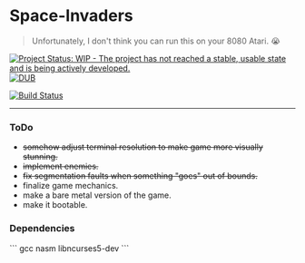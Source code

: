 # Space-Invaders
> Unfortunately, I don't think you can run this on your 8080 Atari. :sob:

[![Project Status: WIP - The project has not reached a stable, usable state and is being actively developed.](http://www.repostatus.org/badges/0.1.0/wip.svg)](http://www.repostatus.org/#wip)
[![DUB](https://img.shields.io/dub/l/vibe-d.svg)](https://github.com/Mourtz/Space-Invaders/blob/master/LICENSE)

[![Build Status](https://travis-ci.org/Mourtz/Space-Invaders.svg?branch=master)](https://travis-ci.org/Mourtz/Space-Invaders)

---

<h3> ToDo </h3>

* ~~somehow adjust terminal resolution to make game more visually stunning.~~
* ~~implement enemies.~~
* ~~fix segmentation faults when something "goes" out of bounds.~~
* finalize game mechanics.
* make a bare metal version of the game.
* make it bootable.

<h3> Dependencies </h3>
```
gcc nasm libncurses5-dev
```
